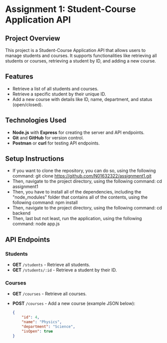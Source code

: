 # Assignment 1: Student-Course Application API

## Project Overview
This project is a Student-Course Application API that allows users to manage students and courses. It supports functionalities like retrieving all students or courses, retrieving a 
student by ID, and adding a new course.

## Features
- Retrieve a list of all students and courses.
- Retrieve a specific student by their unique ID.
- Add a new course with details like ID, name, department, and status (open/closed).

## Technologies Used
- **Node.js** with **Express** for creating the server and API endpoints.
- **Git** and **GitHub** for version control.
- **Postman** or **curl** for testing API endpoints.

## Setup Instructions
- If you want to clone the repository, you can do so, using the following command: git clone https://github.com/N01632322/assignment1.git
- Then, navigate to the project directory, using the following command: cd assignment1
- Then, you have to install all of the dependencies, including the "node_modules" folder that contains all of the contents, using the following command: npm install
- Then, navigate to the project directory, using the following command: cd backend
- Then, last but not least, run the application, using the following command: node app.js

## API Endpoints
### Students
- **GET** `/students` - Retrieve all students.
- **GET** `/students/:id` - Retrieve a student by their ID.
  
### Courses
- **GET** `/courses` - Retrieve all courses.
- **POST** `/courses` - Add a new course (example JSON below):

  ```json
  {
      "id": 4,
      "name": "Physics",
      "department": "Science",
      "isOpen": true
  }
